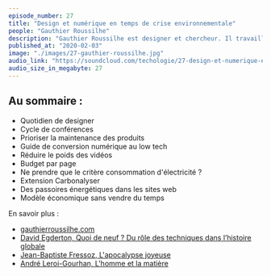```yaml
---
episode_number: 27
title: "Design et numérique en temps de crise environnementale"
people: "Gauthier Roussilhe"
description: "Gauthier Roussilhe est designer et chercheur. Il travaille sur un design et un numérique soutenables dans un monde confronté à une crise environnementale majeure."
published_at: "2020-02-03"
image: "./images/27-gauthier-roussilhe.jpg"
audio_link: "https://soundcloud.com/techologie/27-design-et-numerique-en-temps-de-crise-environnementale-avec-gauthier-roussilhe"
audio_size_in_megabyte: 27
---
```


## Au sommaire :

* Quotidien de designer
* Cycle de conférences
* Prioriser la maintenance des produits
* Guide de conversion numérique au low tech
* Réduire le poids des vidéos
* Budget par page
* Ne prendre que le critère consommation d'électricité ?
* Extension Carbonalyser
* Des passoires énergétiques dans les sites web
* Modèle économique sans vendre du temps

<div class="block">

En savoir plus :

* [gauthierroussilhe.com](http://gauthierroussilhe.com)
* [David Egderton, Quoi de neuf ? Du rôle des techniques dans l’histoire globale](https://journals.openedition.org/lectures/11712)
* [Jean-Baptiste Fressoz, L'apocalypse joyeuse](http://www.seuil.com/ouvrage/l-apocalypse-joyeuse-jean-baptiste-fressoz/9782021056983)
* [André Leroi-Gourhan, L'homme et la matière](https://www.albin-michel.fr/ouvrages/lhomme-et-la-matiere-9782226062130)

</div>
